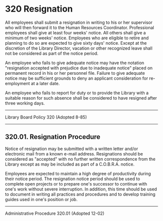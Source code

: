 # 320 Resignation

All employees shall submit a resignation in writing to his or her supervisor who will then forward it to the Human Resources Coordinator. Professional employees shall give at least four weeks' notice. All others shall give a minimum of two weeks' notice. Employees who are eligible to retire and planning to do so are expected to give sixty days' notice. Except at the discretion of the Library Director, vacation or other recognized leave shall not be considered as part of the notice period.

An employee who fails to give adequate notice may have the notation "resignation accepted with prejudice due to inadequate notice" placed on permanent record in his or her personnel file. Failure to give adequate notice may be sufficient grounds to deny an applicant consideration for re-employment at a later date.

An employee who fails to report for duty or to provide the Library with a suitable reason for such absence shall be considered to have resigned after three working days.

---

Library Board Policy 320 (Adopted 8-85)

---

## 320.01. Resignation Procedure

Notice of resignation may be submitted with a written letter and/or electronic mail from a known e-mail address. Resignations should be considered as "accepted" with no further written correspondence from the Library except as may be included as part of a C.O.B.R.A. notice.

Employees are expected to maintain a high degree of productivity during their notice period. The resignation notice period should be used to complete open projects or to prepare one's successor to continue with one's work without severe interruption. In addition, this time should be used to document in writing all practices and procedures and to develop training guides used in one's position or job.

---

Administrative Procedure 320.01 (Adopted 12-02)
